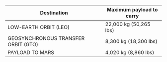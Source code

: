 | Destination | Maximum payload to carry |
|---|---|
| LOW-EARTH ORBIT (LEO) | 22,000 kg (50,265 lbs) |
| GEOSYNCHRONOUS TRANSFER ORBIT (GTO) | 8,300 kg (18,300 lbs) |
| PAYLOAD TO MARS | 4,020 kg (8,860 lbs) |